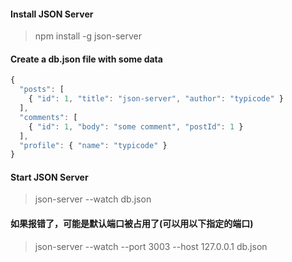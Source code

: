 
#### Install JSON Server
> npm install -g json-server

#### Create a db.json file with some data

~~~js
{
  "posts": [
    { "id": 1, "title": "json-server", "author": "typicode" }
  ],
  "comments": [
    { "id": 1, "body": "some comment", "postId": 1 }
  ],
  "profile": { "name": "typicode" }
}
~~~
#### Start JSON Server
> json-server --watch db.json
> 
#### 如果报错了，可能是默认端口被占用了(可以用以下指定的端口)
> json-server --watch --port 3003 --host 127.0.0.1 db.json